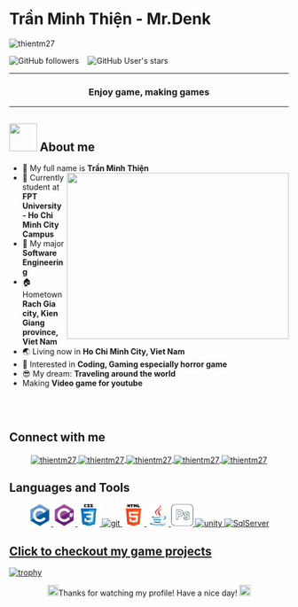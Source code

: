 <h1 align="left">Trần Minh Thiện - Mr.Denk</h1>
<img src="https://komarev.com/ghpvc/?username=thientm27&label=Profile%20views&color=0e75b6&style=flat" alt="thientm27"
    style="margin-right: 1%;" />

<img alt="GitHub followers" src="https://img.shields.io/github/followers/thientm27?style=social"> &nbsp;&nbsp;
<img alt="GitHub User's stars" src="https://img.shields.io/github/stars/thientm27?style=social"> &nbsp;&nbsp;

<hr/>
<h3 align="center">Enjoy game, making games</h3>
<hr/>

## <img src="https://raw.githubusercontent.com/nixin72/nixin72/master/wave.gif" width="50px" height="50px"></img> About me

- :ticket: My full name is **Trần Minh Thiện** <img src="https://c.tenor.com/Qj-ntiXKOjcAAAAC/bts-travel.gif" width="400px" height="300px" align="right"/>
- :school: Currently student at **FPT University - Ho Chi Minh City Campus**
- :briefcase: My major **Software Engineering**
- :house: Hometown **Rach Gia city, Kien Giang province, Viet Nam**
- :earth_asia: Living now in **Ho Chi Minh City, Viet Nam**
- :monocle_face: Interested in **Coding, Gaming especially horror game**
- :sunglasses: My dream: **Traveling around the world**
- Making **Video game for youtube**
<br/>
<br/>

## Connect with me

<p align="center">
    <a href="https://linkedin.com/in/thientran-denk" target="blank">
            <img align="center"
            src="https://raw.githubusercontent.com/rahuldkjain/github-profile-readme-generator/master/src/images/icons/Social/linked-in-alt.svg"
            alt="thientm27" height="30" width="40" />
    </a>
    <a href="https://fb.com/denktieu" target="blank">
            <img align="center"
            src="https://raw.githubusercontent.com/rahuldkjain/github-profile-readme-generator/master/src/images/icons/Social/facebook.svg"
            alt="thientm27" height="30" width="40" />
    </a>
    <a href="https://www.youtube.com/c/DenKhoTieu6969" target="blank">
            <img align="center"
            src="https://raw.githubusercontent.com/rahuldkjain/github-profile-readme-generator/master/src/images/icons/Social/youtube.svg"
            alt="thientm27" height="30" width="40" />
    </a>
     <a href="https://instagram.com/denkhotieu" target="blank">
             <img align="center"
             src="https://raw.githubusercontent.com/rahuldkjain/github-profile-readme-generator/master/src/images/icons/Social/instagram.svg" 
             alt="thientm27" height="30" width="40" />
     </a>
    <a href="https://stackoverflow.com/users/20026352/trần-minh-thiện" target="blank">
            <img align="center"
            src="https://raw.githubusercontent.com/rahuldkjain/github-profile-readme-generator/master/src/images/icons/Social/stack-overflow.svg" 
            alt="thientm27" height="30" width="40" />
    </a>
</p>

## Languages and Tools

<p align="center">
    <a href="https://www.cprogramming.com/" target="_blank" rel="noreferrer">
        <img src="https://raw.githubusercontent.com/devicons/devicon/master/icons/c/c-original.svg" alt="c" width="40"
            height="40" />
    </a>
    <a href="https://www.w3schools.com/cs/" target="_blank" rel="noreferrer">
        <img src="https://raw.githubusercontent.com/devicons/devicon/master/icons/csharp/csharp-original.svg"
            alt="csharp" width="40" height="40" />
    </a>
    <a href="https://www.w3schools.com/css/" target="_blank" rel="noreferrer">
        <img src="https://raw.githubusercontent.com/devicons/devicon/master/icons/css3/css3-original-wordmark.svg"
            alt="css3" width="40" height="40" />
    </a>
    <a href="https://git-scm.com/" target="_blank" rel="noreferrer">
        <img src="https://www.vectorlogo.zone/logos/git-scm/git-scm-icon.svg" alt="git" width="40" height="40" />
    </a>
    <a href="https://www.w3.org/html/" target="_blank" rel="noreferrer">
        <img src="https://raw.githubusercontent.com/devicons/devicon/master/icons/html5/html5-original-wordmark.svg"
            alt="html5" width="40" height="40" />
    </a>
    <a href="https://www.java.com" target="_blank" rel="noreferrer">
        <img src="https://raw.githubusercontent.com/devicons/devicon/master/icons/java/java-original.svg" alt="java"
            width="40" height="40" />
    </a>
    <a href="https://www.photoshop.com/en" target="_blank" rel="noreferrer">
        <img src="https://raw.githubusercontent.com/devicons/devicon/master/icons/photoshop/photoshop-line.svg"
            alt="photoshop" width="40" height="40" />
    </a>
    <a href="https://unity.com/" target="_blank" rel="noreferrer">
        <img src="https://www.vectorlogo.zone/logos/unity3d/unity3d-icon.svg" alt="unity" width="40" height="40" />
    </a>
    <a href="https://www.microsoft.com/en-us/sql-server" target="_blank" rel="noreferrer">
        <img src="https://agitech.com.vn/images/sql.png" alt="SqlServer" width="40" height="40" />
    </a>
</p>

## <a href="https://github.com/thientm27/Game-Projects" target="_blank" rel="noreferrer"> Click to checkout my game projects </a>

[![trophy](https://github-profile-trophy.vercel.app/?username=thientm27)](https://github.com/ryo-ma/github-profile-trophy)

<div align="center">
    <img src="https://media2.giphy.com/media/TLsA7ndG3TRgnFssUi/giphy.gif?cid=6c09b952g7htcq5jaw3txudizixenv0bpqxtj5xkvolw80bu&rid=giphy.gif&ct=s" width="20px" height="20px" />Thanks for watching my profile! Have a nice day! <img src="https://media2.giphy.com/media/TLsA7ndG3TRgnFssUi/giphy.gif?cid=6c09b952g7htcq5jaw3txudizixenv0bpqxtj5xkvolw80bu&rid=giphy.gif&ct=s" width="20px" height="20px"/>
</div>


